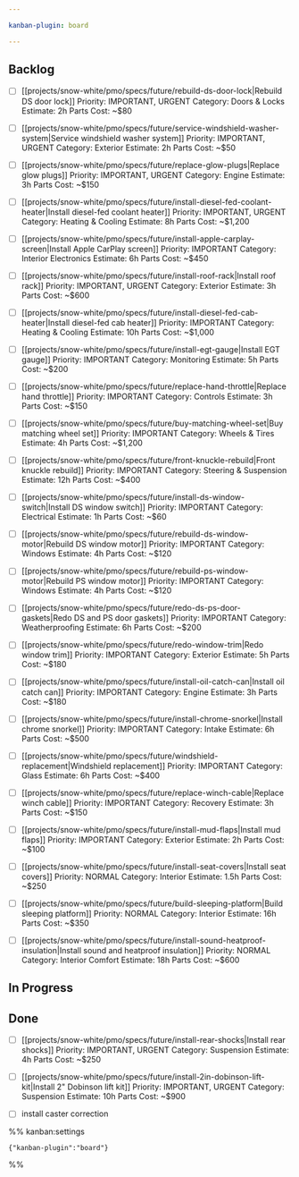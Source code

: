 ```yaml
---

kanban-plugin: board

---
```


## Backlog

- [ ] [[projects/snow-white/pmo/specs/future/rebuild-ds-door-lock|Rebuild DS door lock]]
	  Priority: IMPORTANT, URGENT
	  Category: Doors & Locks
	  Estimate: 2h
	  Parts Cost: ~$80
- [ ] [[projects/snow-white/pmo/specs/future/service-windshield-washer-system|Service windshield washer system]]
	  Priority: IMPORTANT, URGENT
	  Category: Exterior
	  Estimate: 2h
	  Parts Cost: ~$50
- [ ] [[projects/snow-white/pmo/specs/future/replace-glow-plugs|Replace glow plugs]]
	  Priority: IMPORTANT, URGENT
	  Category: Engine
	  Estimate: 3h
	  Parts Cost: ~$150
- [ ] [[projects/snow-white/pmo/specs/future/install-diesel-fed-coolant-heater|Install diesel-fed coolant heater]]
	  Priority: IMPORTANT, URGENT
	  Category: Heating & Cooling
	  Estimate: 8h
	  Parts Cost: ~$1,200
- [ ] [[projects/snow-white/pmo/specs/future/install-apple-carplay-screen|Install Apple CarPlay screen]]
	  Priority: IMPORTANT
	  Category: Interior Electronics
	  Estimate: 6h
	  Parts Cost: ~$450
- [ ] [[projects/snow-white/pmo/specs/future/install-roof-rack|Install roof rack]]
	  Priority: IMPORTANT, URGENT
	  Category: Exterior
	  Estimate: 3h
	  Parts Cost: ~$600
- [ ] [[projects/snow-white/pmo/specs/future/install-diesel-fed-cab-heater|Install diesel-fed cab heater]]
	  Priority: IMPORTANT
	  Category: Heating & Cooling
	  Estimate: 10h
	  Parts Cost: ~$1,000
- [ ] [[projects/snow-white/pmo/specs/future/install-egt-gauge|Install EGT gauge]]
	  Priority: IMPORTANT
	  Category: Monitoring
	  Estimate: 5h
	  Parts Cost: ~$200
- [ ] [[projects/snow-white/pmo/specs/future/replace-hand-throttle|Replace hand throttle]]
	  Priority: IMPORTANT
	  Category: Controls
	  Estimate: 3h
	  Parts Cost: ~$150
- [ ] [[projects/snow-white/pmo/specs/future/buy-matching-wheel-set|Buy matching wheel set]]
	  Priority: IMPORTANT
	  Category: Wheels & Tires
	  Estimate: 4h
	  Parts Cost: ~$1,200
- [ ] [[projects/snow-white/pmo/specs/future/front-knuckle-rebuild|Front knuckle rebuild]]
	  Priority: IMPORTANT
	  Category: Steering & Suspension
	  Estimate: 12h
	  Parts Cost: ~$400
- [ ] [[projects/snow-white/pmo/specs/future/install-ds-window-switch|Install DS window switch]]
	  Priority: IMPORTANT
	  Category: Electrical
	  Estimate: 1h
	  Parts Cost: ~$60
- [ ] [[projects/snow-white/pmo/specs/future/rebuild-ds-window-motor|Rebuild DS window motor]]
	  Priority: IMPORTANT
	  Category: Windows
	  Estimate: 4h
	  Parts Cost: ~$120
- [ ] [[projects/snow-white/pmo/specs/future/rebuild-ps-window-motor|Rebuild PS window motor]]
	  Priority: IMPORTANT
	  Category: Windows
	  Estimate: 4h
	  Parts Cost: ~$120
- [ ] [[projects/snow-white/pmo/specs/future/redo-ds-ps-door-gaskets|Redo DS and PS door gaskets]]
	  Priority: IMPORTANT
	  Category: Weatherproofing
	  Estimate: 6h
	  Parts Cost: ~$200
- [ ] [[projects/snow-white/pmo/specs/future/redo-window-trim|Redo window trim]]
	  Priority: IMPORTANT
	  Category: Exterior
	  Estimate: 5h
	  Parts Cost: ~$180
- [ ] [[projects/snow-white/pmo/specs/future/install-oil-catch-can|Install oil catch can]]
	  Priority: IMPORTANT
	  Category: Engine
	  Estimate: 3h
	  Parts Cost: ~$180
- [ ] [[projects/snow-white/pmo/specs/future/install-chrome-snorkel|Install chrome snorkel]]
	  Priority: IMPORTANT
	  Category: Intake
	  Estimate: 6h
	  Parts Cost: ~$500
- [ ] [[projects/snow-white/pmo/specs/future/windshield-replacement|Windshield replacement]]
	  Priority: IMPORTANT
	  Category: Glass
	  Estimate: 6h
	  Parts Cost: ~$400
- [ ] [[projects/snow-white/pmo/specs/future/replace-winch-cable|Replace winch cable]]
	  Priority: IMPORTANT
	  Category: Recovery
	  Estimate: 3h
	  Parts Cost: ~$150
- [ ] [[projects/snow-white/pmo/specs/future/install-mud-flaps|Install mud flaps]]
	  Priority: IMPORTANT
	  Category: Exterior
	  Estimate: 2h
	  Parts Cost: ~$100
- [ ] [[projects/snow-white/pmo/specs/future/install-seat-covers|Install seat covers]]
	  Priority: NORMAL
	  Category: Interior
	  Estimate: 1.5h
	  Parts Cost: ~$250
- [ ] [[projects/snow-white/pmo/specs/future/build-sleeping-platform|Build sleeping platform]]
	  Priority: NORMAL
	  Category: Interior
	  Estimate: 16h
	  Parts Cost: ~$350
- [ ] [[projects/snow-white/pmo/specs/future/install-sound-heatproof-insulation|Install sound and heatproof insulation]]
	  Priority: NORMAL
	  Category: Interior Comfort
	  Estimate: 18h
	  Parts Cost: ~$600


## In Progress



## Done

- [ ] [[projects/snow-white/pmo/specs/future/install-rear-shocks|Install rear shocks]]
	  Priority: IMPORTANT, URGENT
	  Category: Suspension
	  Estimate: 4h
	  Parts Cost: ~$250
- [ ] [[projects/snow-white/pmo/specs/future/install-2in-dobinson-lift-kit|Install 2" Dobinson lift kit]]
	  Priority: IMPORTANT, URGENT
	  Category: Suspension
	  Estimate: 10h
	  Parts Cost: ~$900
- [ ] install caster correction




%% kanban:settings
```
{"kanban-plugin":"board"}
```
%%